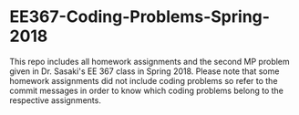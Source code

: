 # EE367-Coding-Problems-Spring-2018
This repo includes all homework assignments and the second MP problem given in Dr. Sasaki's EE 367 class in Spring 2018.
Please note that some homework assignments did not include coding problems so refer to the commit messages in order to know which coding problems belong to the respective assignments. 
